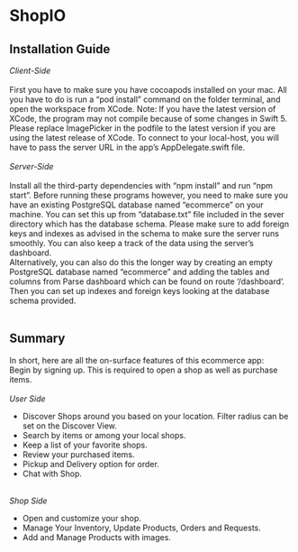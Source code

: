 # ShopIO
## Installation Guide
*Client-Side*<br/><br/>
First you have to make sure you have cocoapods installed on your mac. All you have to do is run a “pod install” command on the folder terminal, and open the workspace from XCode.
Note: If you have the latest version of XCode, the program may not compile because of some changes in Swift 5. Please replace ImagePicker in the podfile to the latest version if you are using the latest release of XCode.
To connect to your local-host, you will have to pass the server URL in the app’s AppDelegate.swift file.<br/><br/>
*Server-Side*<br/><br/>
Install all the third-party dependencies with “npm install” and run “npm start”. Before running these programs however, you need to make sure you have an existing PostgreSQL database named “ecommerce” on your machine. You can set this up from “database.txt” file included in the sever directory which has the database schema. Please make sure to add foreign keys and indexes as advised in the schema to make sure the server runs smoothly. You can also keep a track of the data using the server’s dashboard.<br/>
Alternatively, you can also do this the longer way by creating an empty PostgreSQL database named “ecommerce” and adding the tables and columns from Parse dashboard which can be found on route ‘/dashboard’. Then you can set up indexes and foreign keys looking at the database schema provided.<br/><br/>
## Summary
In short, here are all the on-surface features of this ecommerce app:<br/>
Begin by signing up. This is required to open a shop as well as purchase items.<br/><br/>
*User Side*<br/>
- Discover Shops around you based on your location. Filter radius can be set on the Discover View.
- Search by items or among your local shops.
- Keep a list of your favorite shops.
- Review your purchased items. 
- Pickup and Delivery option for order.
- Chat with Shop.<br/><br/>

*Shop Side*<br/>
- Open and customize your shop.
- Manage Your Inventory, Update Products, Orders and Requests.
- Add and Manage Products with images.
